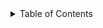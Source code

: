 

<details>

<summary>Table of Contents</summary>

7.1. [Scalar Math](scalar/README.md)
7.2. [Display (Output)](display/README.md)
7.3. [Vectors](vector/README.md)
7.4. [Matrices](matrix/README.md)

7.5. [Linear Algebra](linear-algebra/README.md)*

7.6. [Tensors (Cartesian)](tensor/README.md)
7.7. [File I/O](file-io/README.md)
7.8. [Debugging Modes](debug/README.md)


</details>

